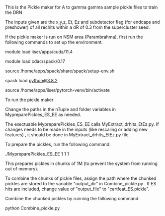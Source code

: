 This is the Pickle maker for A to gamma gamma sample pickle files to train the DRN

The inputs given are the x,y,z, Et, Ez and subdetector flag (for endcaps and preshower) of all rechits within a dR of 0.3 from the supercluster seed.

If the pickle maker is run on NSM area (Parambrahma), first run the following commands to set up the environment.

module load iiser/apps/cuda/11.4 

module load cdac/spack/0.17

source /home/apps/spack/share/spack/setup-env.sh

spack load python@3.8.2

source /home/apps/iiser/pytorch-venv/bin/activate


To run the pickle maker 

Change the paths in the nTuple and folder variables in MypreparePickles_ES_EE as needed.

The exectuable MypreparePickles_ES_EE calls MyExtract_drhits_EtEz.py. If changes needs to be made in the inputs (like rescaling or adding new features) , it should be done in MyExtract_drhits_EtEz.py file.

To prepare the pickles, run the following command:

./MypreparePickles_ES_EE 1 1 1

This prepares pickles in chunks of 1M (to prevent the system from running out of memory).

To combine the chunks of pickle files, assign the path where the chunked pickles are stored to the variable "output_dir"  in Combine_pickle.py . If ES hits are included, change value of "output_file" to "cartfeat_ES.pickle".

Combine the chunked pickles by running the following command:

python Combine_pickle.py


